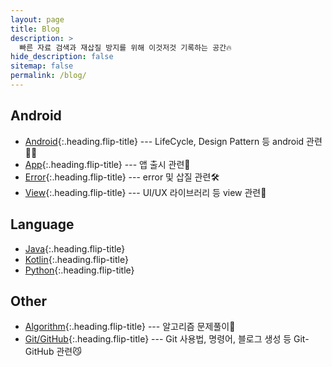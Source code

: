 ```yaml
---
layout: page
title: Blog
description: >
  빠른 자료 검색과 재삽질 방지를 위해 이것저것 기록하는 공간🔥
hide_description: false
sitemap: false
permalink: /blog/
---
```


## Android

- [Android]{:.heading.flip-title} --- LifeCycle, Design Pattern 등 android 관련👩‍💻
- [App]{:.heading.flip-title} --- 앱 출시 관련📱
- [Error]{:.heading.flip-title} --- error 및 삽질 관련🛠️
- [View]{:.heading.flip-title} --- UI/UX 라이브러리 등 view 관련🍋

## Language

- [Java]{:.heading.flip-title}
- [Kotlin]{:.heading.flip-title}
- [Python]{:.heading.flip-title}

## Other

- [Algorithm]{:.heading.flip-title} --- 알고리즘 문제풀이🔗
- [Git/GitHub]{:.heading.flip-title} --- Git 사용법, 명령어, 블로그 생성 등 Git-GitHub 관련😼

[android]: /blog/android
[app]: /blog/app
[view]: /blog/view
[error]: /blog/error
[kotlin]: /blog/kotlin
[java]: /blog/java
[python]: /blog/python
[git/github]: /blog/git-github
[algorithm]: /blog/algorithm
